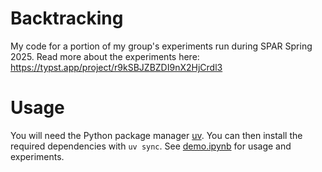 # Backtracking
My code for a portion of my group's experiments run during SPAR Spring 2025. Read more about the experiments here: https://typst.app/project/r9kSBJZBZDI9nX2HjCrdl3

# Usage
You will need the Python package manager [uv](https://github.com/astral-sh/uv). You can then install the required dependencies with `uv sync`. See [demo.ipynb](backtracking/demo.ipynb) for usage and experiments.
